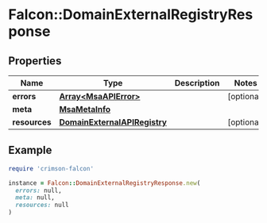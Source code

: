 # Falcon::DomainExternalRegistryResponse

## Properties

| Name | Type | Description | Notes |
| ---- | ---- | ----------- | ----- |
| **errors** | [**Array&lt;MsaAPIError&gt;**](MsaAPIError.md) |  | [optional] |
| **meta** | [**MsaMetaInfo**](MsaMetaInfo.md) |  |  |
| **resources** | [**DomainExternalAPIRegistry**](DomainExternalAPIRegistry.md) |  | [optional] |

## Example

```ruby
require 'crimson-falcon'

instance = Falcon::DomainExternalRegistryResponse.new(
  errors: null,
  meta: null,
  resources: null
)
```

